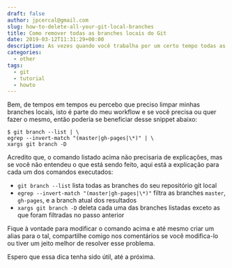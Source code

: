 ```yaml
---
draft: false
author: jpcercal@gmail.com
slug: how-to-delete-all-your-git-local-branches
title: Como remover todas as branches locais do Git
date: 2019-03-12T11:31:29+00:00
description: As vezes quando você trabalha por um certo tempo todas as branches locais ficam apenas ocupando espaço e te distraindo. Você pode conferir aqui um pequeno snippet para remover todas as branches locais do seu repositório Git.
categories:
  - other
tags: 
  - git
  - tutorial
  - howto
---
```


Bem, de tempos em tempos eu percebo que preciso limpar minhas branches locais, isto é parte do meu workflow e se você precisa ou quer fazer o mesmo, então poderia se beneficiar desse snippet abaixo:

```shell
$ git branch --list | \
egrep --invert-match "(master|gh-pages|\*)" | \
xargs git branch -D
```

Acredito que, o comando listado acima não precisaria de explicações, mas se você não entendeu o que está sendo feito, aqui está a explicação para cada um dos comandos executados:

- `git branch --list` lista todas as branches do seu repositório git local
- `egrep --invert-match "(master|gh-pages|\*)"` filtra as branches `master`, `gh-pages`, e a branch atual dos resultados
- `xargs git branch -D` deleta cada uma das branches listadas exceto as que foram filtradas no passo anterior

Fique à vontade para modificar o comando acima e até mesmo criar um alias para o tal, compartilhe comigo nos comentários se você modifica-lo ou tiver um jeito melhor de resolver esse problema. 

Espero que essa dica tenha sido útil, até a próxima.
